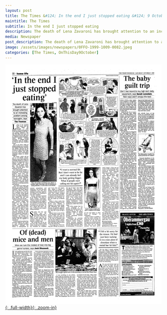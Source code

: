 ```yaml
---
layout: post
title: The Times &#124; In the end I just stopped eating &#124; 9 October 1999
maintitle: The Times
subtitle: In the end I just stopped eating
description: The death of Lena Zavaroni has brought attention to an increasing problem among teenagers, says Tim Teeman.
media: Newspaper
post_description: The death of Lena Zavaroni has brought attention to an increasing problem among teenagers, says Tim Teeman.
image: /assets/images/newspapers/0FFO-1999-1009-0082.jpeg
categories: [The Times, OnThisDay9October]
---
```


[![](/assets/images/newspapers/0FFO-1999-1009-0082.jpeg){: .full-width}{: .zoom-in}](/assets/images/newspapers/0FFO-1999-1009-0082.jpeg)

